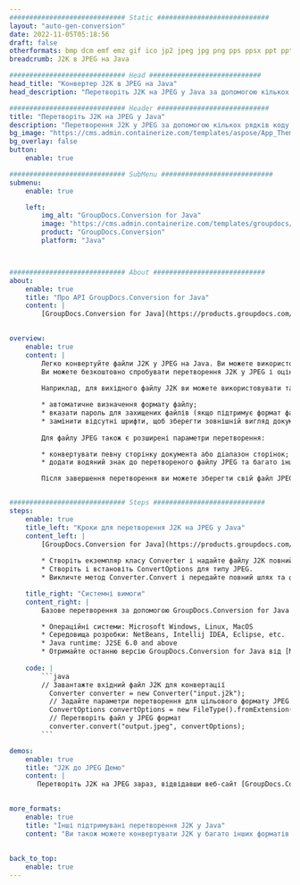 ```yaml
---
############################# Static ############################
layout: "auto-gen-conversion"
date: 2022-11-05T05:18:56
draft: false
otherformats: bmp dcm emf emz gif ico jp2 jpeg jpg png pps ppsx ppt pptx psb psd svg svgz tga tif tiff webp wmf wmz
breadcrumb: J2K в JPEG на Java

############################# Head ############################
head_title: "Конвертер J2K в JPEG на Java"
head_description: "Перетворіть J2K на JPEG у Java за допомогою кількох рядків коду. Використовуйте API перетворення документів GroupDocs, щоб конвертувати понад 160 форматів файлів."

############################# Header ############################
title: "Перетворіть J2K на JPEG у Java"
description: "Перетворення J2K у JPEG за допомогою кількох рядків коду Java"
bg_image: "https://cms.admin.containerize.com/templates/aspose/App_Themes/V3/images/bg/header1.png"
bg_overlay: false
button:
    enable: true

############################# SubMenu ############################
submenu:
    enable: true

    left:
        img_alt: "GroupDocs.Conversion for Java"
        image: "https://cms.admin.containerize.com/templates/groupdocs/images/product-logos/90x90-noborder/groupdocs-conversion-java.png"
        product: "GroupDocs.Conversion"
        platform: "Java"



############################# About ############################
about:
    enable: true
    title: "Про API GroupDocs.Conversion for Java"
    content: |
        [GroupDocs.Conversion for Java](https://products.groupdocs.com/conversion/java/) можна використовувати для конвертації Microsoft Word, Excel, PowerPoint, PDF, Visio та інших форматів. GroupDocs.Conversion — це окремий API, який підходить для серверних і внутрішніх систем, де потрібна висока продуктивність. Він не залежить від будь-якого програмного забезпечення, такого як Microsoft або Open Office.
    

overview:
    enable: true
    content: |
        Легко конвертуйте файли J2K у JPEG на Java. Ви можете використовувати всього пару рядків коду Java на будь-якій платформі за вашим вибором, такі як Windows, Linux, macOS.
        Ви можете безкоштовно спробувати перетворення J2K у JPEG і оцінити якість результатів перетворення. Разом із простими сценаріями перетворення файлів ви можете спробувати розширені параметри для завантаження вихідного файлу J2K і збереження результату JPEG. 
        
        Наприклад, для вихідного файлу J2K ви можете використовувати такі параметри завантаження:

        * автоматичне визначення формату файлу;
        * вказати пароль для захищених файлів (якщо підтримує формат файлу);
        * замінити відсутні шрифти, щоб зберегти зовнішній вигляд документа.
        
        Для файлу JPEG також є розширені параметри перетворення:

        * конвертувати певну сторінку документа або діапазон сторінок;
        * додати водяний знак до перетвореного файлу JPEG та багато іншого.

        Після завершення перетворення ви можете зберегти свій файл JPEG у локальному файлі або будь-якому сторонньому сховищі, такому як FTP, Amazon S3, Google Drive, Dropbox тощо. Зауважте: щоб конвертувати J2K у JPEG не потрібно встановлювати додаткове програмне забезпечення, таке як MS Office, Open Office, Adobe Acrobat Reader тощо.


############################# Steps ############################
steps:
    enable: true
    title_left: "Кроки для перетворення J2K на JPEG у Java"
    content_left: |
        [GroupDocs.Conversion for Java](https://products.groupdocs.com/conversion/java/) дозволяє розробникам легко конвертувати файл J2K у JPEG за допомогою кількох рядків коду.
        
        * Створіть екземпляр класу Converter і надайте файлу J2K повний шлях
        * Створіть і встановіть ConvertOptions для типу JPEG.
        * Викличте метод Converter.Convert і передайте повний шлях та формат (JPEG) як параметр

    title_right: "Системні вимоги"
    content_right: |
        Базове перетворення за допомогою GroupDocs.Conversion for Java можна виконати за кілька простих кроків. Наші API підтримуються на всіх основних платформах і операційних системах. Перш ніж виконувати наведений нижче код, переконайтеся, що ваша система відповідає цим передумовам.

        * Операційні системи: Microsoft Windows, Linux, MacOS
        * Середовища розробки: NetBeans, Intellij IDEA, Eclipse, etc.
        * Java runtime: J2SE 6.0 and above
        * Отримайте останню версію GroupDocs.Conversion for Java від [Maven](https://repository.groupdocs.com/webapp/#/artifacts/browse/tree/General/repo/com/groupdocs/groupdocs-conversion)
         
    code: |
        ```java    
        // Завантажте вхідний файл J2K для конвертації
          Converter converter = new Converter("input.j2k");
          // Задайте параметри перетворення для цільового формату JPEG
          ConvertOptions convertOptions = new FileType().fromExtension("jpeg").getConvertOptions();
          // Перетворіть файл у JPEG формат
          converter.convert("output.jpeg", convertOptions);
        ```

demos:
    enable: true
    title: "J2K до JPEG Демо"
    content: |
       Перетворіть J2K на JPEG зараз, відвідавши веб-сайт [GroupDocs.Conversion App](https://products.groupdocs.app/conversion/family). Онлайн-демонстрація має такі переваги
          

more_formats:
    enable: true
    title: "Інші підтримувані перетворення J2K у Java"
    content: "Ви також можете конвертувати J2K у багато інших форматів файлів. Перегляньте список нижче."
       
       
back_to_top:
    enable: true
---
```

